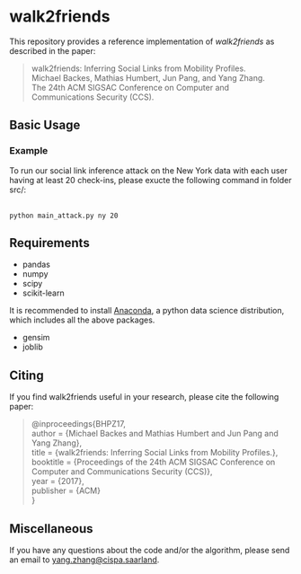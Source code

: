 # walk2friends
This repository provides a reference implementation of *walk2friends* as described in the paper:<br>
> walk2friends: Inferring Social Links from Mobility Profiles. <br>
> Michael Backes, Mathias Humbert, Jun Pang, and Yang Zhang. <br>
> The 24th ACM SIGSAC Conference on Computer and Communications Security (CCS). <br>
> <Insert paper link>

## Basic Usage

### Example
To run our social link inference attack on the New York data with each user having at least 20 check-ins, please exucte the following command in folder src/: 

<br/>``python main_attack.py ny 20``

## Requirements
* pandas
* numpy
* scipy
* scikit-learn

It is recommended to install [Anaconda](https://www.continuum.io/downloads), a python data science distribution, which includes all the above packages.

* gensim
* joblib

## Citing
If you find walk2friends useful in your research, please cite the following paper:<br>
> @inproceedings{BHPZ17,<br>
>     author = {Michael Backes and Mathias Humbert and Jun Pang and Yang Zhang},<br>
>     title = {walk2friends: Inferring Social Links from Mobility Profiles.},<br>
>     booktitle = {Proceedings of the 24th ACM SIGSAC Conference on Computer and Communications Security (CCS)},<br>
>     year = {2017},<br>
>     publisher = {ACM}<br>
>  }<br>

## Miscellaneous
If you have any questions about the code and/or the algorithm, please send an email to <yang.zhang@cispa.saarland>.
